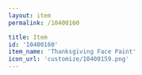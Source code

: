 ```yaml
---
layout: item
permalink: /10400160

title: Item
id: '10400160'
item_name: 'Thanksgiving Face Paint'
icon_url: 'customize/10400159.png'
---
```

